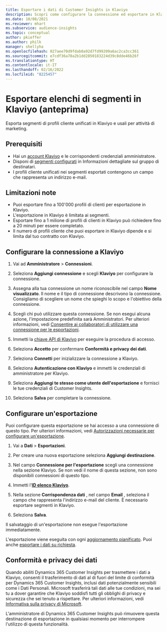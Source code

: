 ```yaml
---
title: Esportare i dati di Customer Insights in Klaviyo
description: Scopri come configurare la connessione ed esportare in Klaviyo.
ms.date: 10/08/2021
ms.reviewer: mhart
ms.subservice: audience-insights
ms.topic: conceptual
author: pkieffer
ms.author: philk
manager: shellyha
ms.openlocfilehash: 027aee70d9fdab0a92d7fd99209a6ac2ca3cc361
ms.sourcegitcommit: e7cdf36a78a2b1dd2850183224d39c8dde46b26f
ms.translationtype: HT
ms.contentlocale: it-IT
ms.lasthandoff: 02/16/2022
ms.locfileid: "8225457"
---
```

# <a name="export-segment-lists-to-klaviyo-preview"></a>Esportare elenchi di segmenti in Klaviyo (anteprima)

Esporta segmenti di profili cliente unificati in Klaviyo e usali per attività di marketing.

## <a name="prerequisites"></a>Prerequisiti

-   Hai un [account Klaviyo](https://www.klaviyo.com/) e le corrispondenti credenziali amministratore.
-   Disponi di [segmenti configurati](segments.md) in Informazioni dettagliate sul gruppo di destinatari.
-   I profili cliente unificati nei segmenti esportati contengono un campo che rappresenta un indirizzo e-mail.

## <a name="known-limitations"></a>Limitazioni note

- Puoi esportare fino a 100'000 profili di clienti per esportazione in Klaviyo.
- L'esportazione in Klaviyo è limitata ai segmenti.
- Esportare fino a 1 milione di profili di clienti in Klaviyo può richiedere fino a 20 minuti per essere completato. 
- Il numero di profili cliente che puoi esportare in Klaviyo dipende e si limita dal tuo contratto con Klaviyo.

## <a name="set-up-connection-to-klaviyo"></a>Configurare la connessione a Klaviyo

1. Vai ad **Amministratore** > **Connessioni**.

1. Seleziona **Aggiungi connessione** e scegli **Klaviyo** per configurare la connessione.

1. Assegna alla tua connessione un nome riconoscibile nel campo **Nome visualizzato**. Il nome e il tipo di connessione descrivono la connessione. Consigliamo di scegliere un nome che spieghi lo scopo e l'obiettivo della connessione.

1. Scegli chi può utilizzare questa connessione. Se non esegui alcuna azione, l'impostazione predefinita sarà Amministratori. Per ulteriori informazioni, vedi [Consentire ai collaboratori di utilizzare una connessione per le esportazioni](connections.md#allow-contributors-to-use-a-connection-for-exports).

1. Immetti la [chiave API di Klaviyo](https://help.klaviyo.com/hc/articles/115005062267-How-to-Manage-Your-Account-s-API-Keys) per eseguire la procedura di accesso. 

1. Seleziona **Accetto** per confermare **Conformità e privacy dei dati**.

1. Seleziona **Connetti** per inizializzare la connessione a Klaviyo.

1. Seleziona **Autenticazione con Klaviyo** e immetti le credenziali di amministratore per Klaviyo.

1. Seleziona **Aggiungi te stesso come utente dell'esportazione** e fornisci le tue credenziali di Customer Insights.

1. Seleziona **Salva** per completare la connessione.

## <a name="configure-an-export"></a>Configurare un'esportazione

Puoi configurare questa esportazione se hai accesso a una connessione di questo tipo. Per ulteriori informazioni, vedi [Autorizzazioni necessarie per configurare un'esportazione](export-destinations.md#set-up-a-new-export).

1. Vai a **Dati** > **Esportazioni**.

1. Per creare una nuova esportazione seleziona **Aggiungi destinazione**.

1. Nel campo **Connessione per l'esportazione** scegli una connessione nella sezione Klaviyo. Se non vedi il nome di questa sezione, non sono disponibili connessioni di questo tipo.

1. Immetti l'[**ID elenco Klaviyo**](https://help.klaviyo.com/hc/articles/115005078647-How-to-Find-a-List-ID).     

3. Nella sezione **Corrispondenza dati** , nel campo **Email** , seleziona il campo che rappresenta l'indirizzo e-mail del cliente. È necessario esportare segmenti in Klaviyo.

1. Seleziona **Salva**.

Il salvataggio di un'esportazione non esegue l'esportazione immediatamente.

L'esportazione viene eseguita con ogni [aggiornamento pianificato](system.md#schedule-tab). Puoi anche [esportare i dati su richiesta](export-destinations.md#run-exports-on-demand). 


## <a name="data-privacy-and-compliance"></a>Conformità e privacy dei dati

Quando abiliti Dynamics 365 Customer Insights per trasmettere i dati a Klaviyo, consenti il trasferimento di dati al di fuori del limite di conformità per Dynamics 365 Customer Insights, inclusi dati potenzialmente sensibili come i Dati Personali. Microsoft trasferirà tali dati alle tue condizioni, ma sei tu a dover garantire che Klaviyo soddisfi tutti gli obblighi di privacy e sicurezza che sei tenuto a rispettare. Per ulteriori informazioni, vedi [Informativa sulla privacy di Microsoft](https://go.microsoft.com/fwlink/?linkid=396732).

L'amministratore di Dynamics 365 Customer Insights può rimuovere questa destinazione di esportazione in qualsiasi momento per interrompere l'utilizzo di questa funzionalità.

